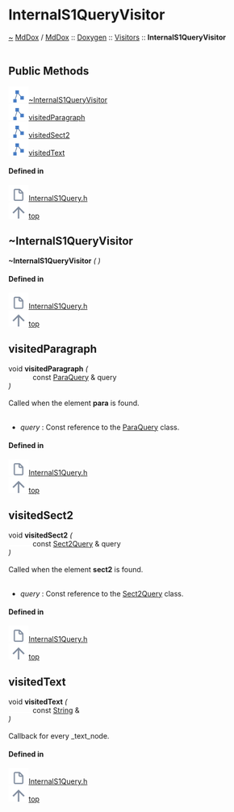 <a id="internals1queryvisitor"></a>
<h1>InternalS1QueryVisitor</h1>
<a id="a02367"></a>
<a href="https://github.com/CharlesCarley/MdDox#~">~</a>
<a href="index.md#index">MdDox</a>
<span class="inline-text">/</span>
<a href="a01838.md#mddox">MdDox</a>
<span class="inline-text">::</span>
<a href="a01843.md#doxygen">Doxygen</a>
<span class="inline-text">::</span>
<a href="a01847.md#visitors">Visitors</a>
<span class="inline-text">::</span>
<span class="bold-text"><b>InternalS1QueryVisitor</b></span>
<br/>
<br/>
<a id="public-methods"></a>
<h2>Public Methods</h2>
<span class="icon-list-item"><a href="#~internals1queryvisitor" class="icon-list-item"><img src="../images/class.svg" class="icon-list-item"/><span class="icon-list-item">~InternalS1QueryVisitor</span>
</a>
</span>
<br/>
<span class="icon-list-item"><a href="#visitedparagraph" class="icon-list-item"><img src="../images/class.svg" class="icon-list-item"/><span class="icon-list-item">visitedParagraph</span>
</a>
</span>
<br/>
<span class="icon-list-item"><a href="#visitedsect2" class="icon-list-item"><img src="../images/class.svg" class="icon-list-item"/><span class="icon-list-item">visitedSect2</span>
</a>
</span>
<br/>
<span class="icon-list-item"><a href="#visitedtext" class="icon-list-item"><img src="../images/class.svg" class="icon-list-item"/><span class="icon-list-item">visitedText</span>
</a>
</span>
<br/>
<a id="defined-in"></a>
<h4>Defined in</h4>
<span class="icon-list-item"><a href="https://github.com/CharlesCarley/MdDox/blob/master/Tools/Doxygen/InternalS1Query.h#L31" class="icon-list-item"><img src="../images/file.svg" class="icon-list-item"/><span class="icon-list-item">InternalS1Query.h</span>
</a>
</span>
<br/>
<span class="icon-list-item"><a href="#internals1queryvisitor" class="icon-list-item"><img src="../images/jumpToTop.svg" class="icon-list-item"/><span class="icon-list-item">top</span>
</a>
</span>
<a id="~internals1queryvisitor"></a>
<h2>~InternalS1QueryVisitor</h2>
<span class="bold-text"><b>~InternalS1QueryVisitor</b></span>
<span class="italic-text"><i>(</i></span>
<span class="italic-text"><i>)</i></span>
<a id="defined-in"></a>
<h4>Defined in</h4>
<span class="icon-list-item"><a href="https://github.com/CharlesCarley/MdDox/blob/master/Tools/Doxygen/InternalS1Query.h#L33" class="icon-list-item"><img src="../images/file.svg" class="icon-list-item"/><span class="icon-list-item">InternalS1Query.h</span>
</a>
</span>
<br/>
<span class="icon-list-item"><a href="#internals1queryvisitor" class="icon-list-item"><img src="../images/jumpToTop.svg" class="icon-list-item"/><span class="icon-list-item">top</span>
</a>
</span>
<br/>
<a id="visitedparagraph"></a>
<h2>visitedParagraph</h2>
<span class="inline-text">void</span>
<span class="bold-text"><b>visitedParagraph</b></span>
<span class="italic-text"><i>(</i></span>
<div class="paragraph">
<span class="paragraph"><img src="../images/horSpace24px.svg"/><span class="inline-text">const </span>
<a href="a02539.md#paraquery">ParaQuery</a>
<span class="inline-text"> &amp;</span>
<span class="inline-text">query</span>
</span>
</div>
<span class="italic-text"><i>)</i></span>
<br/>
<br/>
<span class="inline-text">Called when the element </span>
<span class="bold-text"><b>para</b></span>
<span class="inline-text"> is found. </span>
<br/>
<br/>
<ul>
<li><span class="italic-text"><i>query</i></span>
<span class="inline-text">: </span>
<span class="inline-text">Const reference to the </span>
<a href="a02539.md#paraquery">ParaQuery</a>
<span class="inline-text"> class. </span>
</li>
</ul>
<a id="defined-in"></a>
<h4>Defined in</h4>
<span class="icon-list-item"><a href="https://github.com/CharlesCarley/MdDox/blob/master/Tools/Doxygen/InternalS1Query.h#L43" class="icon-list-item"><img src="../images/file.svg" class="icon-list-item"/><span class="icon-list-item">InternalS1Query.h</span>
</a>
</span>
<br/>
<span class="icon-list-item"><a href="#internals1queryvisitor" class="icon-list-item"><img src="../images/jumpToTop.svg" class="icon-list-item"/><span class="icon-list-item">top</span>
</a>
</span>
<br/>
<a id="visitedsect2"></a>
<h2>visitedSect2</h2>
<span class="inline-text">void</span>
<span class="bold-text"><b>visitedSect2</b></span>
<span class="italic-text"><i>(</i></span>
<div class="paragraph">
<span class="paragraph"><img src="../images/horSpace24px.svg"/><span class="inline-text">const </span>
<a href="a02587.md#sect2query">Sect2Query</a>
<span class="inline-text"> &amp;</span>
<span class="inline-text">query</span>
</span>
</div>
<span class="italic-text"><i>)</i></span>
<br/>
<br/>
<span class="inline-text">Called when the element </span>
<span class="bold-text"><b>sect2</b></span>
<span class="inline-text"> is found. </span>
<br/>
<br/>
<ul>
<li><span class="italic-text"><i>query</i></span>
<span class="inline-text">: </span>
<span class="inline-text">Const reference to the </span>
<a href="a02587.md#sect2query">Sect2Query</a>
<span class="inline-text"> class. </span>
</li>
</ul>
<a id="defined-in"></a>
<h4>Defined in</h4>
<span class="icon-list-item"><a href="https://github.com/CharlesCarley/MdDox/blob/master/Tools/Doxygen/InternalS1Query.h#L48" class="icon-list-item"><img src="../images/file.svg" class="icon-list-item"/><span class="icon-list-item">InternalS1Query.h</span>
</a>
</span>
<br/>
<span class="icon-list-item"><a href="#internals1queryvisitor" class="icon-list-item"><img src="../images/jumpToTop.svg" class="icon-list-item"/><span class="icon-list-item">top</span>
</a>
</span>
<br/>
<a id="visitedtext"></a>
<h2>visitedText</h2>
<span class="inline-text">void</span>
<span class="bold-text"><b>visitedText</b></span>
<span class="italic-text"><i>(</i></span>
<div class="paragraph">
<span class="paragraph"><img src="../images/horSpace24px.svg"/><span class="inline-text">const </span>
<a href="a01838.md#string">String</a>
<span class="inline-text"> &amp;</span>
</span>
</div>
<span class="italic-text"><i>)</i></span>
<br/>
<br/>
<span class="inline-text">Callback for every _text_node. </span>
<br/>
<a id="defined-in"></a>
<h4>Defined in</h4>
<span class="icon-list-item"><a href="https://github.com/CharlesCarley/MdDox/blob/master/Tools/Doxygen/InternalS1Query.h#L38" class="icon-list-item"><img src="../images/file.svg" class="icon-list-item"/><span class="icon-list-item">InternalS1Query.h</span>
</a>
</span>
<br/>
<span class="icon-list-item"><a href="#internals1queryvisitor" class="icon-list-item"><img src="../images/jumpToTop.svg" class="icon-list-item"/><span class="icon-list-item">top</span>
</a>
</span>
<br/>
</div>
</div>
</body>
</html>
